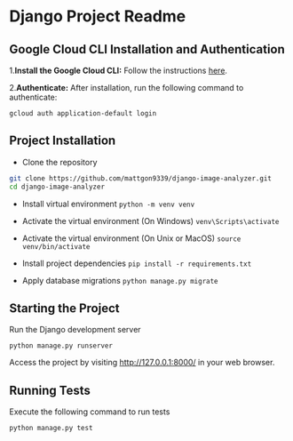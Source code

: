 # Django Project Readme

## Google Cloud CLI Installation and Authentication

1.**Install the Google Cloud CLI:** Follow the instructions [here](https://cloud.google.com/sdk/docs/install).

2.**Authenticate:**
   After installation, run the following command to authenticate:

``gcloud auth application-default login``

## Project Installation

- Clone the repository

```bash
git clone https://github.com/mattgon9339/django-image-analyzer.git
cd django-image-analyzer
```

- Install virtual environment
  ``python -m venv venv``


- Activate the virtual environment (On Windows)
  ``venv\Scripts\activate``


- Activate the virtual environment (On Unix or MacOS)
  ``source venv/bin/activate``


- Install project dependencies
  ``pip install -r requirements.txt``


- Apply database migrations
  ``python manage.py migrate``

## Starting the Project

Run the Django development server


``python manage.py runserver``


Access the project by visiting http://127.0.0.1:8000/ in your web browser.

## Running Tests

Execute the following command to run tests


``python manage.py test``
